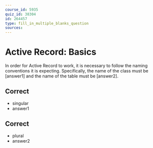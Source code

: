```yaml
---
course_id: 5935
quiz_id: 38304
id: 264457
type: fill_in_multiple_blanks_question
sources:
---
```


# Active Record: Basics

In order for Active Record to work, it is necessary to follow the naming
conventions it is expecting. Specifically, the name of the class must be
[answer1] and the name of the table must be [answer2].

## Correct

- singular
- answer1

## Correct

- plural
- answer2
